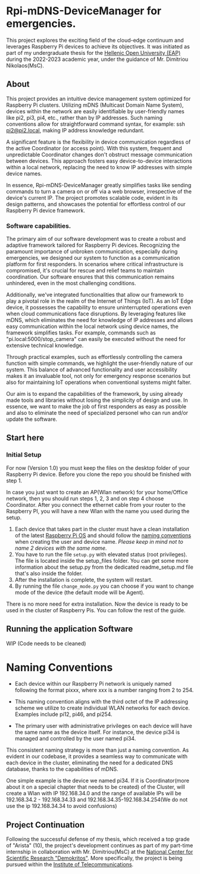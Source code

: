 # Rpi-mDNS-DeviceManager for emergencies.

This project explores the exciting field of the cloud-edge continuum and leverages Raspberry Pi devices to achieve its objectives. 
It was initiated as part of my undergraduate thesis for the [Hellenic Open University (EAP)](https://www.eap.gr/en/) 
during the 2022-2023 academic year, under the guidance of Mr. Dimitriou Nikolaos(MsC).

## About

This project provides an intuitive device management system optimized for Raspberry Pi clusters. 
Utilizing mDNS (Multicast Domain Name System), devices within the network are easily identifiable by user-friendly names like pi2, pi3, pi4, etc.,
rather than by IP addresses. 
Such naming conventions allow for straightforward command syntax, for example: ssh pi2@pi2.local, making IP address knowledge redundant.

A significant feature is the flexibility in device communication regardless of the active Coordinator (or access point). 
With this system, frequent and unpredictable Coordinator changes don't obstruct message communication between devices. 
This approach fosters easy device-to-device interactions within a local network, replacing the need to know IP addresses 
with simple device names.

In essence, Rpi-mDNS-DeviceManager greatly simplifies tasks like sending commands to turn a camera on or off via a web browser, 
irrespective of the device's current IP. 
The project promotes scalable code, evident in its design patterns, and showcases the potential for effortless control of 
our Raspberry Pi device framework.

### Software capabilities.
The primary aim of our software development was to create a robust and adaptive framework tailored for Raspberry Pi devices. 
Recognizing the paramount importance of unbroken communication, especially during emergencies, we designed our system 
to function as a communication platform for first responders. 
In scenarios where critical infrastructure is compromised, it's crucial for rescue and relief teams to maintain coordination. 
Our software ensures that this communication remains unhindered, even in the most challenging conditions.

Additionally, we've integrated functionalities that allow our framework to play a pivotal role in the realm of the 
Internet of Things (IoT). As an IoT Edge device, it possesses the capability to ensure uninterrupted operations even 
when cloud communications face disruptions. By leveraging features like mDNS, which eliminates the need for 
knowledge of IP addresses and allows easy communication within the local network using device names, 
the framework simplifies tasks. For example, commands such as "pi.local:5000/stop_camera" can easily be 
executed without the need for extensive technical knowledge.

Through practical examples, such as effortlessly controlling the camera function with simple commands, 
we highlight the user-friendly nature of our system. This balance of advanced functionality 
and user accessibility makes it an invaluable tool, not only for emergency response scenarios but also for maintaining 
IoT operations when conventional systems might falter.

Our aim is to expand the capabilities of the framework, by using already made tools and libraries 
without losing the simplicity of design and use. 
In essence, we want to make the job of first responders as easy as possible and also to eliminate the need of specialized 
personel who can run and/or update the software. 


## Start here

### Initial Setup
For now (Version 1.0) you must keep the files on the desktop folder of your Raspberry Pi device. 
Before you clone the repo you should be finished with step 1.

 In case you just want to create an AP(Wlan network) for your home/Office network, then you should run steps 1, 2, 3 and on step 4 choose Coordinator. 
 After you connect the ethernet cable from your router to the Raspberry PI, you will have a new Wlan with the name you used during the setup.

1. Each device that takes part in the cluster must have a clean installation of the latest [Raspberry Pi OS](https://www.raspberrypi.com/software/) 
and should follow the [naming conventions](naming-conventios) when creating the user and device name. *Please keep in mind not to name 2 devices with the same name.* 
2. You have to run the file `setup.py` with elevated status (root privileges). The file is located inside the setup_files folder. 
You can get some more information about the setup.py from the dedicated readme_setup.md file that's also inside the folder.
3. After the installation is complete, the system will restart. 
4. By running the file `change_mode.py` you can choose if you want to change mode of the device (the default mode will be Agent). 

There is no more need for extra installation. Now the device is ready to be used in the cluster of Raspberry Pis. 
You can follow the rest of the guide.

## Running the application Software

WIP (Code needs to be cleaned)


# Naming Conventions
- Each device within our Raspberry Pi network is uniquely named following the format pixxx, where xxx is a number ranging from 2 to 254. 
- This naming convention aligns with the 
third octet of the IP addressing scheme we utilize to create individual WLAN networks for each device. 
Examples include pi12, pi46, and pi254.

- The primary user with administrative privileges on each device will have the same name as the device itself. 
For instance, the device pi34 is managed and controlled by the user named pi34.

This consistent naming strategy is more than just a naming convention. 
As evident in our codebase, it provides a seamless way to communicate with each device in the cluster, 
eliminating the need for a dedicated DNS database, thanks to the capabilities of mDNS.

One simple example is the device we named pi34. If it is Coordinator(more about it on a special chapter that needs to be created) of the Cluster, 
will create a Wlan with IP 192.168.34.0 and the range of available IPs will be 192.168.34.2 - 192.168.34.33 
and 192.168.34.35-192.168.34.254(We do not use the ip 192.168.34.34 to avoid confusions)

## Project Continuation 

Following the successful defense of my thesis, which received a top grade of "Arista" (10), the project's 
development continues as part of my part-time internship in collaboration with 
Mr. Dimitriou(MsC) at the [National Center for Scientific Research "Demokritos"](https://www.demokritos.gr/). 
More specifically, the project is being pursued within the [Institute of Telecommunications](https://www.iit.demokritos.gr/about-the-institute/).